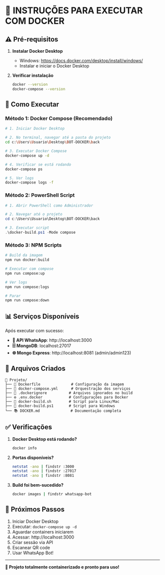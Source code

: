 # 🚀 INSTRUÇÕES PARA EXECUTAR COM DOCKER

## ⚠️ Pré-requisitos

1. **Instalar Docker Desktop**
   - Windows: https://docs.docker.com/desktop/install/windows/
   - Instalar e iniciar o Docker Desktop

2. **Verificar instalação**
   ```bash
   docker --version
   docker-compose --version
   ```

## 🐳 Como Executar

### **Método 1: Docker Compose (Recomendado)**
```bash
# 1. Iniciar Docker Desktop

# 2. No terminal, navegar até a pasta do projeto
cd c:\Users\Usuario\Desktop\BOT-DOCKER\back

# 3. Executar Docker Compose
docker-compose up -d

# 4. Verificar se está rodando
docker-compose ps

# 5. Ver logs
docker-compose logs -f
```

### **Método 2: PowerShell Script**
```powershell
# 1. Abrir PowerShell como Administrador

# 2. Navegar até o projeto
cd c:\Users\Usuario\Desktop\BOT-DOCKER\back

# 3. Executar script
.\docker-build.ps1 -Mode compose
```

### **Método 3: NPM Scripts**
```bash
# Build da imagem
npm run docker:build

# Executar com compose
npm run compose:up

# Ver logs
npm run compose:logs

# Parar
npm run compose:down
```

## 📊 Serviços Disponíveis

Após executar com sucesso:

- **🚀 API WhatsApp**: http://localhost:3000
- **🗄️ MongoDB**: localhost:27017
- **🌐 Mongo Express**: http://localhost:8081 (admin/admin123)

## 🔧 Arquivos Criados

```
📁 Projeto/
├── 🐳 Dockerfile              # Configuração da imagem
├── 🐳 docker-compose.yml      # Orquestração dos serviços
├── 🐳 .dockerignore          # Arquivos ignorados no build
├── ⚙️ .env.docker            # Configurações para Docker
├── 📜 docker-build.sh        # Script para Linux/Mac
├── 📜 docker-build.ps1       # Script para Windows
└── 📚 DOCKER.md              # Documentação completa
```

## ✅ Verificações

1. **Docker Desktop está rodando?**
   ```bash
   docker info
   ```

2. **Portas disponíveis?**
   ```bash
   netstat -ano | findstr :3000
   netstat -ano | findstr :27017
   netstat -ano | findstr :8081
   ```

3. **Build foi bem-sucedido?**
   ```bash
   docker images | findstr whatsapp-bot
   ```

## 🎯 Próximos Passos

1. Iniciar Docker Desktop
2. Executar: `docker-compose up -d`
3. Aguardar containers iniciarem
4. Acessar: http://localhost:3000
5. Criar sessão via API
6. Escanear QR code
7. Usar WhatsApp Bot!

---

**🎉 Projeto totalmente containerizado e pronto para uso!**
